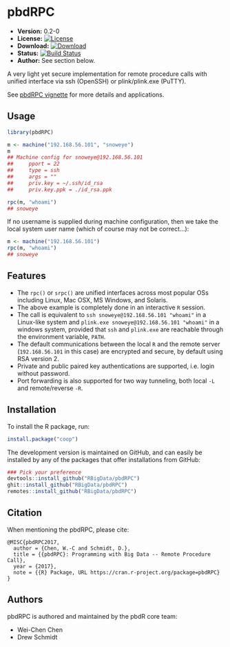 # pbdRPC

* **Version:** 0.2-0
* **License:** [![License](http://img.shields.io/badge/license-MPL%202-orange.svg?style=flat)](https://www.mozilla.org/MPL/2.0/)
* **Download:** [![Download](http://cranlogs.r-pkg.org/badges/pbdRPC)](https://cran.r-project.org/package=pbdRPC)
* **Status:** [![Build Status](https://travis-ci.org/snoweye/pbdRPC.png)](https://travis-ci.org/snoweye/pbdRPC)
* **Author:** See section below.


A very light yet secure implementation for remote procedure calls with
unified interface via ssh (OpenSSH) or plink/plink.exe (PuTTY).

See [pbdRPC vignette](./inst/doc/pbdRPC-guide.pdf) for more details and
applications.


## Usage



```r
library(pbdRPC)

m <- machine("192.168.56.101", "snoweye")
m
## Machine config for snoweye@192.168.56.101
##     pport = 22
##     type = ssh
##     args = ""
##     priv.key = ~/.ssh/id_rsa
##     priv.key.ppk = ./id_rsa.ppk

rpc(m, "whoami")
## snoweye
```

If no username is supplied during machine configuration, then we take the local system user name (which of course may not be correct...):

```r
m <- machine("192.168.56.101")
rpc(m, "whoami")
## snoweye
```


## Features
- The `rpc()` or `srpc()` are unified interfaces across most popular OSs
  including Linux, Mac OSX, MS Windows, and Solaris.
- The above example is completely done in an interactive `R` session.
- The call is equivalent to
  `ssh snoweye@192.168.56.101 "whoami"` in a Linux-like system and
  `plink.exe snoweye@192.168.56.101 "whoami"` in a windows system,
  provided that `ssh` and `plink.exe` are reachable through the
  environment variable, `PATH`.
- The default communications between the local `R` and the remote server
  (`192.168.56.101` in this case) are encrypted and secure, by default
  using RSA version 2.
- Private and public paired key authentications are supported,
  i.e. login without password.
- Port forwarding is also supported for two way tunneling, both
  local `-L` and remote/reverse `-R`.


## Installation

To install the R package, run:

```r
install.package("coop")
```

The development version is maintained on GitHub, and can easily be installed by any of the packages that offer installations from GitHub:

```r
### Pick your preference
devtools::install_github("RBigData/pbdRPC")
ghit::install_github("RBigData/pbdRPC")
remotes::install_github("RBigData/pbdRPC")
```


## Citation

When mentioning the pbdRPC, please cite:

```
@MISC{pbdRPC2017,
  author = {Chen, W.-C and Schmidt, D.},
  title = {{pbdRPC}: Programming with Big Data -- Remote Procedure Call},
  year = {2017},
  note = {{R} Package, URL https://cran.r-project.org/package=pbdRPC}
}
```


## Authors

pbdRPC is authored and maintained by the pbdR core team:

* Wei-Chen Chen
* Drew Schmidt

